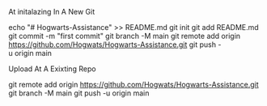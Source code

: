 At initalazing In A New Git

echo "# Hogwarts-Assistance" >> README.md
git init
git add README.md
git commit -m "first commit"
git branch -M main
git remote add origin https://github.com/Hogwats/Hogwarts-Assistance.git
git push -u origin main



Upload At A Exixting Repo 

git remote add origin https://github.com/Hogwats/Hogwarts-Assistance.git
git branch -M main
git push -u origin main
